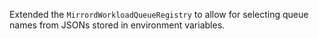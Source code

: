 Extended the `MirrordWorkloadQueueRegistry` to allow for selecting queue names from JSONs stored in environment variables.
